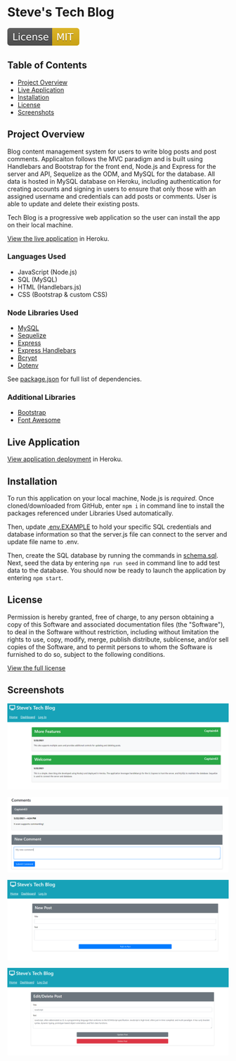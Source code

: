 # Steve's Tech Blog

![MIT license badge](./screenshots/mit-license.svg)

## Table of Contents
- [Project Overview](#project-overview) 
- [Live Application](#live-application)
- [Installation](#installation)
- [License](#license)
- [Screenshots](#screenshots)

## Project Overview
Blog content management system for users to write blog posts and post comments. Applicaiton follows the MVC paradigm and is built using Handlebars and Bootstrap for the front end, Node.js and Express for the server and API, Sequelize as the ODM, and MySQL for the database. All data is hosted in MySQL database on Heroku, including authentication for creating accounts and signing in users to ensure that only those with an assigned username and credentials can add posts or comments. User is able to update and delete their existing posts.

Tech Blog is a progressive web application so the user can install the app on their local machine.

[View the live application](https://stephentechblog.com/) in Heroku.

### Languages Used
- JavaScript (Node.js)
- SQL (MySQL)
- HTML (Handlebars.js)
- CSS (Bootstrap & custom CSS)

### Node Libraries Used
- [MySQL](https://www.npmjs.com/package/mysql)
- [Sequelize](https://www.npmjs.com/package/sequelize)
- [Express](https://www.npmjs.com/package/express)
- [Express Handlebars](https://www.npmjs.com/package/express-handlebars)
- [Bcrypt](https://www.npmjs.com/package/bcrypt)
- [Dotenv](https://www.npmjs.com/package/dotenv)

See [package.json](./package.json) for full list of dependencies.

### Additional Libraries
- [Bootstrap](https://getbootstrap.com/)
- [Font Awesome](https://fontawesome.com/)

## Live Application
[View application deployment](https://stephentechblog.com/) in Heroku.

## Installation
To run this application on your local machine, Node.js is _required_. Once cloned/downloaded from GitHub, enter ```npm i``` in command line to install the packages referenced under Libraries Used automatically. 

Then, update [.env.EXAMPLE](./.env.EXAMPLE) to hold your specific SQL credentials and database information so that the server.js file can connect to the server and update file name to .env. 

Then, create the SQL database by running the commands in [schema.sql](./db/schema.sql). Next, seed the data by entering ```npm run seed``` in command line to add test data to the database. You should now be ready to launch the application by entering ```npm start```.


## License
Permission is hereby granted, free of charge, to any person obtaining a copy of this Software and associated documentation files (the "Software"), to deal in the Software without  restriction, including without limitation the rights to use, copy, modify, merge, publish distribute, sublicense, and/or sell copies of the Software, and to permit persons to whom the Software is furnished to do so, subject to the following conditions.

[View the full license](./LICENSE)

## Screenshots

![Home page view with posts](./screenshots/homepage.png)

![Post view for adding comment](./screenshots/comments.png)

![Dashboard view for drafting post](./screenshots/new-post.png)

![Dashboard view for updating/deleting post](./screenshots/edit-delete-post.png)
